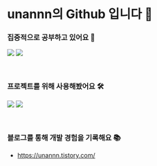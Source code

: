 # unannn의  Github 입니다 👋


### 집중적으로 공부하고 있어요 🌱

<img src="https://img.shields.io/badge/Java-007396?style=flat-square&logo=Java&logoColor=white"/></a>
<img src="https://img.shields.io/badge/Spring-6DB33F?style=flat-square&logo=Spring&logoColor=white"/></a>  
    
<br />

### 프로젝트를 위해 사용해봤어요 🛠
<img src="https://img.shields.io/badge/JavaScript-F7DF1E?style=flat-square&logo=JavaScript&logoColor=white"/></a>
<img src="https://img.shields.io/badge/React-61DAFB?style=flat-square&logo=React&logoColor=white"/></a>  
    
<br />

### 블로그를 통해 개발 경험을 기록해요 📚
- https://unannn.tistory.com/

<!--
               
### About me 😆

- 💻 Student Developer Interested in Backend
- 💻 Department of Computer Science in Sejong Univ.

### Studying Now 📚

- 🔥 I’m currently learning Java Spring and Argorithm.

### Activities 🤼‍♀️

- 👨🏻‍💻 Sejong UMC Backend Spring Course (2022.03 ~ now)
- 👨🏻‍💻 Sejong Univ. En# 21th (2021.04 ~ now)
- 👨🏻‍💻 StartUp 'PetRun'(2022.01 ~ 2022.02)
- 👨🏻‍💻 Student Council (2018.01 ~ 2018.12)
-->



<!--
**unannn/unannn** is a ✨ _special_ ✨ repository because its `README.md` (this file) appears on your GitHub profile.

Here are some ideas to get you started:

- 🔭 I’m currently working on ...
- 🌱 I’m currently learning ...
- 👯 I’m looking to collaborate on ...
- 🤔 I’m looking for help with ...
- 💬 Ask me about ...
- 📫 How to reach me: ...
- 😄 Pronouns: ...
- ⚡ Fun fact: ...
-->
